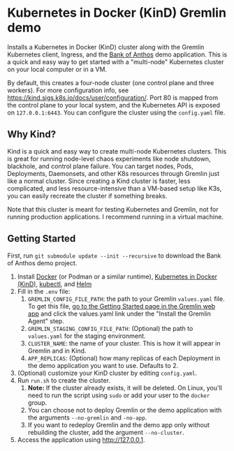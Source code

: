 # Kubernetes in Docker (KinD) Gremlin demo

Installs a Kubernetes in Docker (KinD) cluster along with the Gremlin Kubernetes client, Ingress, and the [Bank of Anthos](https://github.com/GoogleCloudPlatform/bank-of-anthos) demo application. This is a quick and easy way to get started with a "multi-node" Kubernetes cluster on your local computer or in a VM.

By default, this creates a four-node cluster (one control plane and three workers). For more configuration info, see https://kind.sigs.k8s.io/docs/user/configuration/. Port 80 is mapped from the control plane to your local system, and the Kubernetes API is exposed on `127.0.0.1:6443`. You can configure the cluster using the `config.yaml` file.

## Why Kind?

Kind is a quick and easy way to create multi-node Kubernetes clusters. This is great for running node-level chaos experiments like node shutdown, blackhole, and control plane failure. You can target nodes, Pods, Deployments, Daemonsets, and other K8s resources through Gremlin just like a normal cluster. Since creating a Kind cluster is faster, less complicated, and less resource-intensive than a VM-based setup like K3s, you can easily recreate the cluster if something breaks.

Note that this cluster is meant for testing Kubernetes and Gremlin, not for running production applications. I recommend running in a virtual machine.

## Getting Started

First, run `git submodule update --init --recursive` to download the Bank of Anthos demo project.

1. Install [Docker](https://docs.docker.com/install/) (or Podman or a similar runtime), [Kubernetes in Docker (KinD)](https://kind.sigs.k8s.io/), [kubectl](https://kubernetes.io/docs/tasks/tools/install-kubectl/), and [Helm](https://helm.sh/docs/intro/install/)
2. Fill in the `.env` file:
	1. `GREMLIN_CONFIG_FILE_PATH`: the path to your Gremlin `values.yaml` file. To get this file, [go to the Getting Started page in the Gremlin web app](https://app.gremlin.com/getting-started) and click the values.yaml link under the "Install the Gremlin Agent" step.
	2. `GREMLIN_STAGING_CONFIG_FILE_PATH`: (Optional) the path to `values.yaml` for the staging environment.
	3. `CLUSTER_NAME`: the name of your cluster. This is how it will appear in Gremlin and in Kind.
	4. `APP_REPLICAS`: (Optional) how many replicas of each Deployment in the demo application you want to use. Defaults to 2.
3. (Optional) customize your KinD cluster by editing `config.yaml`.
4. Run `run.sh` to create the cluster.
	1. **Note:** If the cluster already exists, it will be deleted. On Linux, you'll need to run the script using `sudo` or add your user to the `docker` group.
	2. You can choose not to deploy Gremlin or the demo application with the arguments `--no-gremlin` and `-no-app`.
	3. If you want to redeploy Gremlin and the demo app only without rebuilding the cluster, add the argument `--no-cluster`.
5. Access the application using http://127.0.0.1.